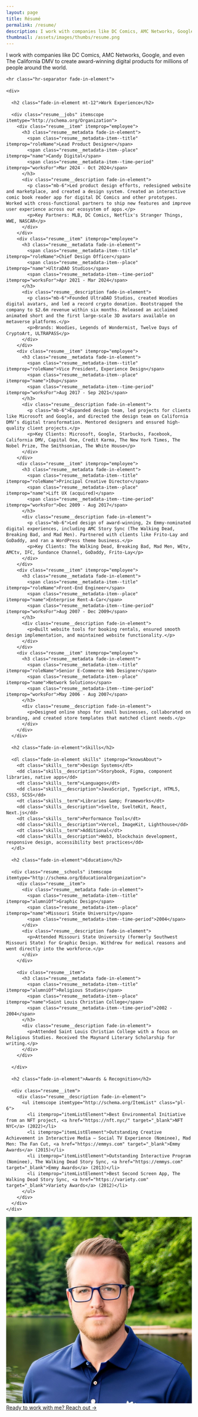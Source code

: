 ```yaml
---
layout: page
title: Résumé
permalink: /resume/
description: I work with companies like DC Comics, AMC Networks, Google, and even The California DMV to create award-winning digital products for millions of people around the world.
thumbnail: /assets/images/thumbs/resume.png
---
```


<div class="resume">
  <div itemscope itemtype="http://schema.org/Person">
    <p itemprop="description" class="fade-in-element sub-heading !mt-4">I work with companies like DC Comics, AMC Networks, Google, and even The California DMV to create award-winning digital products for millions of people around the world.</p>
    
    <hr class="hr-separator fade-in-element">

    <div>

      <h2 class="fade-in-element mt-12">Work Experience</h2>

      <div class="resume__jobs" itemscope itemtype="http://schema.org/Organization">
        <div class="resume__item" itemprop="employee">
          <h3 class="resume__metadata fade-in-element">
            <span class="resume__metadata-item--title" itemprop="roleName">Lead Product Designer</span>
            <span class="resume__metadata-item--place" itemprop="name">Candy Digital</span>
            <span class="resume__metadata-item--time-period" itemprop="worksFor">Mar 2024 - Oct 2024</span>
          </h3>
          <div class="resume__description fade-in-element">
            <p class="mb-6">Led product design efforts, redesigned website and marketplace, and created a design system. Created an interactive comic book reader app for digital DC Comics and other prototypes. Worked with cross-functional partners to ship new features and improve user experience across our ecosystem of apps.</p>
            <p>Key Partners: MLB, DC Comics, Netflix's Stranger Things, WWE, NASCAR</p>
          </div>
        </div>
        <div class="resume__item" itemprop="employee">
          <h3 class="resume__metadata fade-in-element">
            <span class="resume__metadata-item--title" itemprop="roleName">Chief Design Officer</span>
            <span class="resume__metadata-item--place" itemprop="name">UltraDAO Studios</span>
            <span class="resume__metadata-item--time-period" itemprop="worksFor">Apr 2021 - Mar 2024</span>
          </h3>
          <div class="resume__description fade-in-element">
            <p class="mb-6">Founded UltraDAO Studios, created Woodies digital avatars, and led a record crypto donation. Bootstrapped the company to $2.6m revenue within six months. Released an acclaimed animated short and the first large-scale 3D avatars available on metaverse platforms.</p>
            <p>Brands: Woodies, Legends of Wondermist, Twelve Days of CryptoArt, ULTRAPASS</p>
          </div>
        </div>
        <div class="resume__item" itemprop="employee">
          <h3 class="resume__metadata fade-in-element">
            <span class="resume__metadata-item--title" itemprop="roleName">Vice President, Experience Design</span>
            <span class="resume__metadata-item--place" itemprop="name">10up</span>
            <span class="resume__metadata-item--time-period" itemprop="worksFor">Aug 2017 - Sep 2021</span>
          </h3>
          <div class="resume__description fade-in-element">
            <p class="mb-6">Expanded design team, led projects for clients like Microsoft and Google, and directed the design team on California DMV’s digital transformation. Mentored designers and ensured high-quality client projects.</p>
            <p>Key Clients: Microsoft, Google, Starbucks, Facebook, California DMV, Capital One, Credit Karma, The New York Times, The Nobel Prize, The Smithsonian, The White House</p>
          </div>
        </div>
        <div class="resume__item" itemprop="employee">
          <h3 class="resume__metadata fade-in-element">
            <span class="resume__metadata-item--title" itemprop="roleName">Principal Creative Director</span>
            <span class="resume__metadata-item--place" itemprop="name">Lift UX (acquired)</span>
            <span class="resume__metadata-item--time-period" itemprop="worksFor">Dec 2009 - Aug 2017</span>
          </h3>
          <div class="resume__description fade-in-element">
            <p class="mb-6">Led design of award-winning, 2x Emmy-nominated digital experiences, including AMC Story Sync (The Walking Dead, Breaking Bad, and Mad Men). Partnered with clients like Frito-Lay and GoDaddy, and ran a WordPress theme business.</p>
            <p>Key Clients: The Walking Dead, Breaking Bad, Mad Men, WEtv, AMCtv, IFC, Sundance Channel, GoDaddy, Frito-Lay</p>
          </div>
        </div>
        <div class="resume__item" itemprop="employee">
          <h3 class="resume__metadata fade-in-element">
            <span class="resume__metadata-item--title" itemprop="roleName">Front-End Engineer</span>
            <span class="resume__metadata-item--place" itemprop="name">Enterprise Rent-A-Car</span>
            <span class="resume__metadata-item--time-period" itemprop="worksFor">Aug 2007 - Dec 2009</span>
          </h3>
          <div class="resume__description fade-in-element">
            <p>Built website tools for booking rentals, ensured smooth design implementation, and maintained website functionality.</p>
          </div>
        </div>
        <div class="resume__item" itemprop="employee">
          <h3 class="resume__metadata fade-in-element">
            <span class="resume__metadata-item--title" itemprop="roleName">Senior E-Commerce Web Designer</span>
            <span class="resume__metadata-item--place" itemprop="name">Network Solutions</span>
            <span class="resume__metadata-item--time-period" itemprop="worksFor">May 2006 - Aug 2007</span>
          </h3>
          <div class="resume__description fade-in-element">
            <p>Designed online shops for small businesses, collaborated on branding, and created store templates that matched client needs.</p>
          </div>
        </div>
      </div>

      <h2 class="fade-in-element">Skills</h2>

      <dl class="fade-in-element skills" itemprop="knowsAbout">
        <dt class="skills__term">Design Systems</dt>
        <dd class="skills__description">Storybook, Figma, component libraries, native apps</dd>
        <dt class="skills__term">Languages</dt>
        <dd class="skills__description">JavaScript, TypeScript, HTML5, CSS3, SCSS</dd>
        <dt class="skills__term">Libraries &amp; Frameworks</dt>
        <dd class="skills__description">Svelte, SvelteKit, React, Next.js</dd>
        <dt class="skills__term">Performance Tools</dt>
        <dd class="skills__description">Vercel, ImageKit, Lighthouse</dd>
        <dt class="skills__term">Additional</dt>
        <dd class="skills__description">Web3, blockchain development, responsive design, accessibility best practices</dd>
      </dl>

      <h2 class="fade-in-element">Education</h2>

      <div class="resume__schools" itemscope itemtype="http://schema.org/EducationalOrganization">
        <div class="resume__item">
          <div class="resume__metadata fade-in-element">
            <span class="resume__metadata-item--title" itemprop="alumniOf">Graphic Design</span>
            <span class="resume__metadata-item--place" itemprop="name">Missouri State University</span>
            <span class="resume__metadata-item--time-period">2004</span>
          </div>
          <div class="resume__description fade-in-element">
            <p>Attended Missouri State University (formerly Southwest Missouri State) for Graphic Design. Withdrew for medical reasons and went directly into the workforce.</p>
          </div>
        </div>

        <div class="resume__item">
          <h3 class="resume__metadata fade-in-element">
            <span class="resume__metadata-item--title" itemprop="alumniOf">Religious Studies</span>
            <span class="resume__metadata-item--place" itemprop="name">Saint Louis Christian College</span>
            <span class="resume__metadata-item--time-period">2002 - 2004</span>
          </h3>
          <div class="resume__description fade-in-element">
            <p>Attended Saint Louis Christian College with a focus on Religious Studies. Received the Maynard Literary Scholarship for writing.</p>
          </div>
        </div>

      </div>

      <h2 class="fade-in-element">Awards & Recognition</h2>

      <div class="resume__item">
        <div class="resume__description fade-in-element">
          <ul itemscope itemtype="http://schema.org/ItemList" class="pl-6">
            <li itemprop="itemListElement">Best Environmental Initiative from an NFT project, <a href="https://nft.nyc/" target="_blank">NFT NYC</a> (2022)</li>
            <li itemprop="itemListElement">Outstanding Creative Achievement in Interactive Media – Social TV Experience (Nominee), Mad Men: The Fan Cut, <a href="https://emmys.com" target="_blank">Emmy Awards</a> (2015)</li>
            <li itemprop="itemListElement">Outstanding Interactive Program (Nominee), The Walking Dead Story Sync, <a href="https://emmys.com" target="_blank">Emmy Awards</a> (2013)</li>
            <li itemprop="itemListElement">Best Second Screen App, The Walking Dead Story Sync, <a href="https://variety.com" target="_blank">Variety Awards</a> (2012)</li>
          </ul>
        </div>
      </div>
    </div>

  </div>
  <a href="/contact" class="contact-card fade-in-element">
  <img class="contact-card__image" src="/assets/images/profile-photo.png" />
  <div class="contact-card__content">
    <span class="contact-card__text">Ready to work with me?</span>
    <span class="contact-card__link">
      <span>Reach out &rarr;</span>
    </span>
  </div>
</a>
</div>
